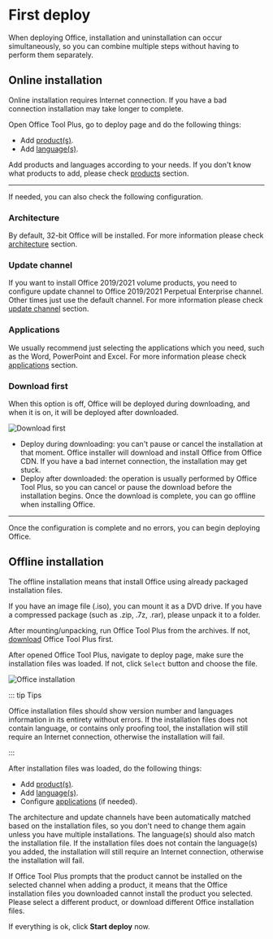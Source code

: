 # First deploy

When deploying Office, installation and uninstallation can occur simultaneously, so you can combine multiple steps without having to perform them separately.

## Online installation

Online installation requires Internet connection. If you have a bad connection installation may take longer to complete.

Open Office Tool Plus, go to deploy page and do the following things:

- Add [product(s)](/usage/deploy/settings/basic.md#products).
- Add [language(s)](/usage/deploy/settings/basic.md#languages).

Add products and languages according to your needs. If you don't know what products to add, please check [products](/usage/deploy/settings/basic.md#products) section.

---

If needed, you can also check the following configuration.

### Architecture

By default, 32-bit Office will be installed. For more information please check [architecture](/usage/deploy/settings/basic.md#architecture) section.

### Update channel

If you want to install Office 2019/2021 volume products, you need to configure update channel to Office 2019/2021 Perpetual Enterprise channel. Other times just use the default channel. For more information please check [update channel](/usage/deploy/settings/basic.md#update-channel) section.

### Applications

We usually recommend just selecting the applications which you need, such as the Word, PowerPoint and Excel. For more information please check [applications](/usage/deploy/settings/basic.md#applications) section.

### Download first

When this option is off, Office will be deployed during downloading, and when it is on, it will be deployed after downloaded.

![Download first](/images/en-us/deploy/download-first.png)

- Deploy during downloading: you can't pause or cancel the installation at that moment. Office installer will download and install Office from Office CDN. If you have a bad internet connection, the installation may get stuck.
- Deploy after downloaded: the operation is usually performed by Office Tool Plus, so you can cancel or pause the download before the installation begins. Once the download is complete, you can go offline when installing Office.

---

Once the configuration is complete and no errors, you can begin deploying Office.

## Offline installation

The offline installation means that install Office using already packaged installation files.

If you have an image file (.iso), you can mount it as a DVD drive. If you have a compressed package (such as .zip, .7z, .rar), please unpack it to a folder.

After mounting/unpacking, run Office Tool Plus from the archives. If not, [download](/introduction/download) Office Tool Plus first.

After opened Office Tool Plus, navigate to deploy page, make sure the installation files was loaded. If not, click `Select` button and choose the file.

![Office installation](/images/en-us/deploy/office-installation.png)

::: tip Tips

Office installation files should show version number and languages information in its entirety without errors. If the installation files does not contain language, or contains only proofing tool, the installation will still require an Internet connection, otherwise the installation will fail.

:::

After installation files was loaded, do the following things:

- Add [product(s)](/usage/deploy/settings/basic.md#products).
- Add [language(s)](/usage/deploy/settings/basic.md#languages).
- Configure [applications](/usage/deploy/settings/basic.md#applications) (if needed).

The architecture and update channels have been automatically matched based on the installation files, so you don't need to change them again unless you have multiple installations. The language(s) should also match the installation file. If the installation files does not contain the language(s) you added, the installation will still require an Internet connection, otherwise the installation will fail.

If Office Tool Plus prompts that the product cannot be installed on the selected channel when adding a product, it means that the Office installation files you downloaded cannot install the product you selected. Please select a different product, or download different Office installation files.

If everything is ok, click **Start deploy** now.
